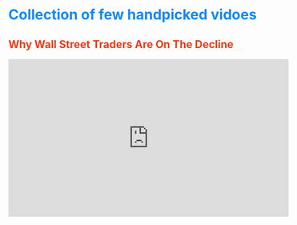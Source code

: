 # <span style="color:#1589F0">Collection of few handpicked vidoes</span>

## <font color='f03c15'>Why Wall Street Traders Are On The Decline</font>
<iframe width="560" height="315" src="https://www.youtube.com/embed/THpXovjy7Bc" frameborder="0" allow="accelerometer; autoplay; encrypted-media; gyroscope; picture-in-picture" allowfullscreen></iframe>
